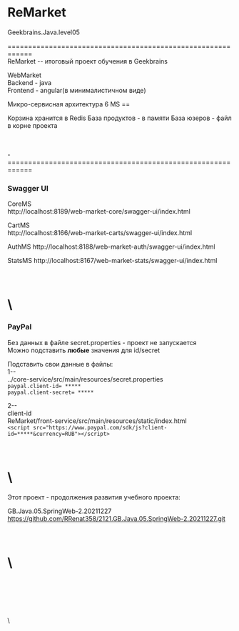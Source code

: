 # ReMarket

Geekbrains.Java.level05  

============================================================   
ReMarket -- итоговый проект обучения в Geekbrains  

WebMarket  
Backend - java  
Frontend - angular(в минималистичном виде)  

Микро-сервисная архитектура
6 MS == 

Корзина хранится в Redis
База продуктов - в памяти
База юзеров - файл в корне проекта


\
\
-============================================================   
### Swagger UI  

CoreMS  
http://localhost:8189/web-market-core/swagger-ui/index.html  

CartMS  
http://localhost:8166/web-market-carts/swagger-ui/index.html  

AuthMS
http://localhost:8188/web-market-auth/swagger-ui/index.html

StatsMS
http://localhost:8167/web-market-stats/swagger-ui/index.html


\
\
============================================================   
### PayPal  
Без данных в файле secret.properties - проект не запускается  
Можно подставить **любые** значения для id/secret

Подставить свои данные в файлы:  
1--  
../core-service/src/main/resources/secret.properties  
`paypal.client-id= ***** `  
`paypal.client-secret= ***** `  

2--  
client-id  
ReMarket/front-service/src/main/resources/static/index.html  
`<script src="https://www.paypal.com/sdk/js?client-id=*****&currency=RUB"></script>`



\
\
============================================================  
Этот проект - продолжения развития учебного проекта:

GB.Java.05.SpringWeb-2.20211227  
https://github.com/RRenat358/2121.GB.Java.05.SpringWeb-2.20211227.git

\
\
============================================================





















\
\
\
\
\
\


